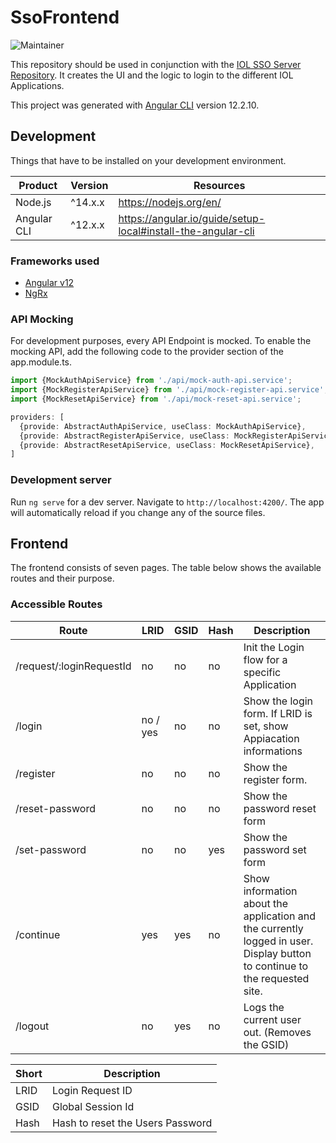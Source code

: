 SsoFrontend
===========
![Maintainer](https://img.shields.io/badge/maintainer-YourBrainEatsYou-blue)

This repository should be used in conjunction with
the [IOL SSO Server Repository](https://github.com/isleoflan/sso-server.git). It creates the UI and the logic to login
to the different IOL Applications.

This project was generated with [Angular CLI](https://github.com/angular/angular-cli) version 12.2.10.

## Development

Things that have to be installed on your development environment.

| Product     | Version | Resources                                                     |
| ----------- | ------- | ------------------------------------------------------------- |
| Node.js     | ^14.x.x | https://nodejs.org/en/                                        |
| Angular CLI | ^12.x.x | https://angular.io/guide/setup-local#install-the-angular-cli  |

### Frameworks used

- [Angular v12](https://v12.angular.io/docs)
- [NgRx](https://v12.ngrx.io/docs)

### API Mocking

For development purposes, every API Endpoint is mocked. To enable the mocking API, add the following code to the
provider section of the app.module.ts.

```ts
import {MockAuthApiService} from './api/mock-auth-api.service';
import {MockRegisterApiService} from './api/mock-register-api.service';
import {MockResetApiService} from './api/mock-reset-api.service';

providers: [
  {provide: AbstractAuthApiService, useClass: MockAuthApiService},
  {provide: AbstractRegisterApiService, useClass: MockRegisterApiService},
  {provide: AbstractResetApiService, useClass: MockResetApiService},
]
```

### Development server

Run `ng serve` for a dev server. Navigate to `http://localhost:4200/`. The app will automatically reload if you change
any of the source files.

## Frontend

The frontend consists of seven pages. The table below shows the available routes and their purpose.

### Accessible Routes

| Route                         | LRID     | GSID     | Hash | Description                                                                    |
| ----------------------------- | -------- | -------- | ---- | ------------------------------------------------------------------------------ |
| /request/:loginRequestId      | no       | no       | no   | Init the Login flow for a specific Application                                 |
| /login                        | no / yes | no       | no   | Show the login form. If LRID is set, show Appiacation informations             |
| /register                     | no       | no       | no   | Show the register form.                                                        |
| /reset-password               | no       | no       | no   | Show the password reset form                                                   |
| /set-password                 | no       | no       | yes  | Show the password set form                                                     |
| /continue                     | yes      | yes      | no   | Show information about the application and the currently logged in user. Display button to continue to the requested site. |
| /logout                       | no       | yes      | no   | Logs the current user out. (Removes the GSID)                                  |

| Short  | Description                      |
| ------ | -------------------------------- |
| LRID   | Login Request ID                 |
| GSID   | Global Session Id                |
| Hash   | Hash to reset the Users Password |

